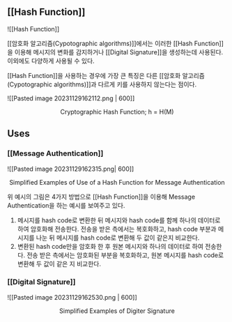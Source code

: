 ## [[Hash Function]]
![[Hash Function]]

[[암호화 알고리즘(Cypotographic algorithms)]]에서는 이러한 [[Hash Function]]을 이용해 메시지의 변화를 감지하거나 [[Digital Signature]]을 생성하는데 사용된다. 이외에도 다양하게 사용될 수 있다. 

[[Hash Function]]을 사용하는 경우에 가장 큰 특징은 다른 [[암호화 알고리즘(Cypotographic algorithms)]]과 다르게 키를 사용하지 않는다는 점이다. 

![[Pasted image 20231129162112.png | 600]]

<div align="center">Cryptographic Hash Function; h = H(M)</div>

## Uses
### [[Message Authentication]]

![[Pasted image 20231129162315.png| 600]]

<div align="center">Simplified Examples of Use of a Hash Function for Message Authentication</div>

위 예시의 그림은 4가지 방법으로 [[Hash Function]]을 이용해 Message Authentication을 하는 예시를 보여주고 있다. 
1. 메시지를 hash code로 변환한 뒤 메시지와 hash code를 함께 하나의 데이터로 하여 암호화해 전송한다. 전송을 받은 측에서는 복호화하고, hash code 부분과 메시지를 나눈 뒤 메시지를 hash code로 변환해 두 값이 같은지 비교한다. 
2. 변환된 hash code만을 암호화 한 후 원본 메시지와 하나의 데이터로 하여 전송한다. 전송 받은 측에서는 암호화된 부분을 복호화하고, 원본 메시지를 hash code로 변환해 두 값이 같은 지 비교한다. 
### [[Digital Signature]]

![[Pasted image 20231129162530.png | 600]]

<div align="center">Simplified Examples of Digiter Signature</div>
